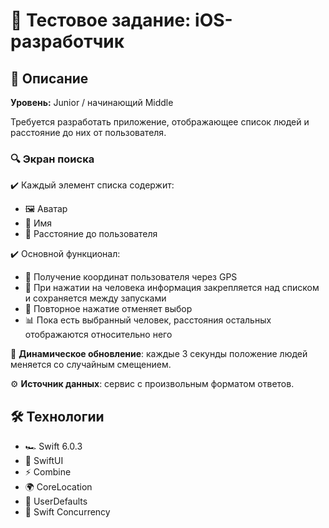 # 📱 Тестовое задание: iOS-разработчик

## 📝 Описание

**Уровень:** Junior / начинающий Middle

Требуется разработать приложение, отображающее список людей и расстояние до них от пользователя.

### 🔍 Экран поиска

✔️ Каждый элемент списка содержит:
   - 🖼 Аватар
   - 👤 Имя
   - 📏 Расстояние до пользователя

✔️ Основной функционал:
   - 📍 Получение координат пользователя через GPS
   - 📌 При нажатии на человека информация закрепляется над списком и сохраняется между запусками
   - 🔄 Повторное нажатие отменяет выбор
   - 📊 Пока есть выбранный человек, расстояния остальных отображаются относительно него

🔄 **Динамическое обновление**: каждые 3 секунды положение людей меняется со случайным смещением.

⚙️ **Источник данных**: сервис с произвольным форматом ответов.

## 🛠 Технологии

- 🏎 Swift 6.0.3
- 🎨 SwiftUI
- ⚡️ Combine
- 🌍 CoreLocation
- 💾 UserDefaults
- 🚀 Swift Concurrency

